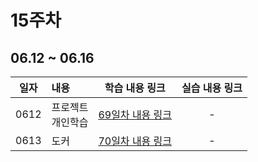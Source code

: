 # 15주차

## 06.12 ~ 06.16

|  일자  | 내용                 |         학습 내용 링크          | 실습 내용 링크 |
|:----:|:-------------------|:-------------------------:|:--------:|
| 0612 | 프로젝트<br/>개인학습<br/> | [69일차 내용 링크](./src/day69) |    -     |
| 0613 | 도커<br/>                 | [70일차 내용 링크](./src/day70) |    -     |